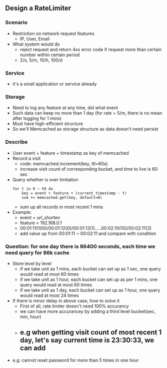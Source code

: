 ## Design a RateLimiter
### Scenario
- Restriction on network request features
	- IP, User, Email
- What system would do
	- reject request and return 4xx error code if request more than certain number within certain period
	- 2/s, 5/m, 10/h, 100/d

### Service
- it's a small application or service already

### Storage
- Need to log any feature at any time, did what event
- Such data can keep no more than 1 day (for rate = 5/m, there is no mean after logging for 1 mins)
- Must have high-efficient structure
- So we'll Memcached as storage structure as data doesn't need persist

### Describe
- User event + feature + timestamp as key of memcached
- Record a visit
	- code: memcached.increment(key, ttl=60s)
	- increase visit count of corresponding bucket, and time to live is 60 sec
- Query whether is over limitation
	```
	for t in 0 ~ 59 do
		key = event + feature + (current_timestamp - t)
		sum += memcached.get(key, default=0)
	```
	- sum up all records in most recent 1 mins 
- Example:
	- event = url_shorten
	- feature = 192.168.0.1
	- 00:01:11(100)/00:01:12(0)/00:01:13(1).....00:02:10(10)/00:02:11(3)
	- add value up from 00:01:11 ~ 00:02:11 and compare with condition
### Question: for one day there is 86400 seconds, each time we need query for 86k cache
- Store level by level
	- if we take unit as 1 mins, each bucket can set up as 1 sec, one query would read at most 60 times
	- if we take unit as 1 hour, each bucket can set up as per 1 mins, one query would read at most 60 times
	- if we take unit as 1 day, each bucket can set up as 1 hour, one query would read at most 24 times
- If there is minor delay in above case, how to solve it
	- First of all, rate limiter doesn't need 100% accurancy
	- we can have more accurancey by adding a third level bucket(sec, min, hour)
	- e.g when getting visit count of most recent 1 day, let's say current time is 23:30:33, we can add
		- 
- e.g: cannot reset password for more than 5 times in one hour

<!--stackedit_data:
eyJoaXN0b3J5IjpbMjEwMDcyNDczMiwtMzU4NTExODU0LC0yMT
EzNTAwNzIwLC0yMTUzMTEzNDAsNzMwOTk4MTE2XX0=
-->